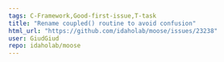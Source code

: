 ```yaml
---
tags: C-Framework,Good-first-issue,T-task
title: "Rename coupled() routine to avoid confusion"
html_url: "https://github.com/idaholab/moose/issues/23238"
user: GiudGiud
repo: idaholab/moose
---
```


